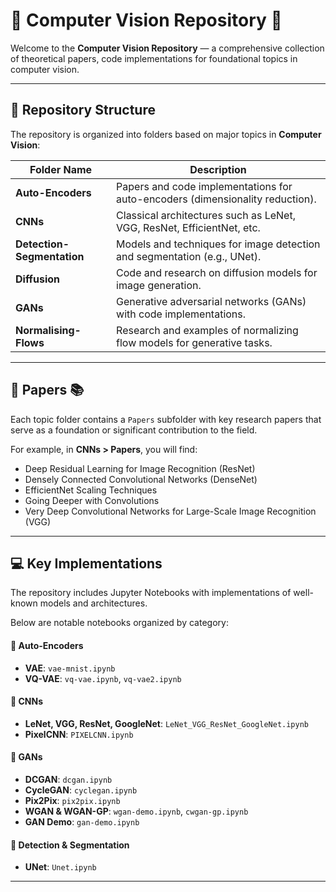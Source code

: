 # 🧠 **Computer Vision Repository** 📸  

Welcome to the **Computer Vision Repository** — a comprehensive collection of theoretical papers, code implementations for foundational topics in computer vision.

---

## 📂 **Repository Structure**  

The repository is organized into folders based on major topics in **Computer Vision**:

| Folder Name               | Description                                                                 |
|---------------------------|-----------------------------------------------------------------------------|
| **Auto-Encoders**         | Papers and code implementations for auto-encoders (dimensionality reduction). |
| **CNNs**                  | Classical architectures such as LeNet, VGG, ResNet, EfficientNet, etc.     |
| **Detection-Segmentation**| Models and techniques for image detection and segmentation (e.g., UNet).   |
| **Diffusion**             | Code and research on diffusion models for image generation.                |
| **GANs**                  | Generative adversarial networks (GANs) with code implementations.          |
| **Normalising-Flows**     | Research and examples of normalizing flow models for generative tasks.     |

---

## 📄 **Papers** 📚  

Each topic folder contains a `Papers` subfolder with key research papers that serve as a foundation or significant contribution to the field.  

For example, in **CNNs > Papers**, you will find:  
- Deep Residual Learning for Image Recognition (ResNet)  
- Densely Connected Convolutional Networks (DenseNet)  
- EfficientNet Scaling Techniques  
- Going Deeper with Convolutions  
- Very Deep Convolutional Networks for Large-Scale Image Recognition (VGG)  

---

## 💻 **Key Implementations**
The repository includes Jupyter Notebooks with implementations of well-known models and architectures. 

Below are notable notebooks organized by category:

#### 🔹 **Auto-Encoders**  
- **VAE**: `vae-mnist.ipynb`  
- **VQ-VAE**: `vq-vae.ipynb`, `vq-vae2.ipynb`  

#### 🔹 **CNNs**  
- **LeNet, VGG, ResNet, GoogleNet**: `LeNet_VGG_ResNet_GoogleNet.ipynb`  
- **PixelCNN**: `PIXELCNN.ipynb`  

#### 🔹 **GANs**  
- **DCGAN**: `dcgan.ipynb`  
- **CycleGAN**: `cyclegan.ipynb`  
- **Pix2Pix**: `pix2pix.ipynb`  
- **WGAN & WGAN-GP**: `wgan-demo.ipynb`, `cwgan-gp.ipynb`  
- **GAN Demo**: `gan-demo.ipynb`  

#### 🔹 **Detection & Segmentation**  
- **UNet**: `Unet.ipynb`  

---

